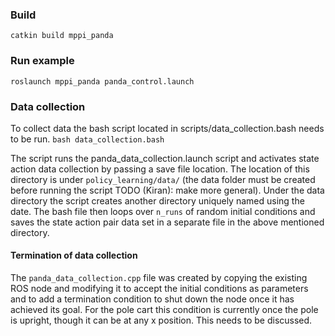 ### Build

`catkin build mppi_panda`

### Run example

`roslaunch mppi_panda panda_control.launch`


### Data collection
To collect data the bash script located in scripts/data_collection.bash needs to be run.
`bash data_collection.bash`

The script runs the panda_data_collection.launch script and activates state action data collection by passing a save file location. The location of this directory is under `policy_learning/data/` (the data folder must be created before running the script TODO (Kiran): make more general). Under the data directory the script creates another directory uniquely named using the date.
The bash file then loops over `n_runs` of random initial conditions and saves the state action pair data set in a separate file in the above mentioned directory.

#### Termination of data collection
The `panda_data_collection.cpp` file was created by copying the existing ROS node and modifying it to accept the initial conditions as parameters and to add a termination condition to shut down the node once it has achieved its goal. For the pole cart this condition is currently once the pole is upright, though it can be at any x position. This needs to be discussed.
